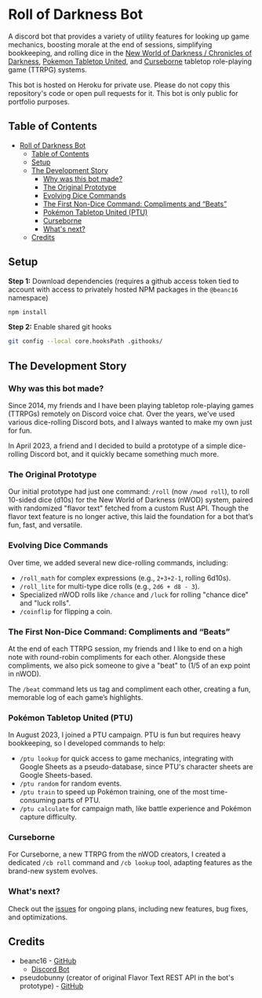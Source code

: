 # Roll of Darkness Bot

A discord bot that provides a variety of utility features for looking up game mechanics, boosting morale at the end of sessions, simplifying bookkeeping, and rolling dice in the [New World of Darkness / Chronicles of Darkness](https://whitewolf.fandom.com/wiki/Chronicles_of_Darkness), [Pokemon Tabletop United](https://pokemontabletop.com), and [Curseborne](https://theonyxpath.com/curseborne-what-is-curseborne) tabletop role-playing game (TTRPG) systems. 

This bot is hosted on Heroku for private use. Please do not copy this repository's code or open pull requests for it. This bot is only public for portfolio purposes.



<!-- TABLE OF CONTENTS -->
## Table of Contents
- [Roll of Darkness Bot](#roll-of-darkness-bot)
  - [Table of Contents](#table-of-contents)
  - [Setup](#setup)
  - [The Development Story](#the-development-story)
    - [Why was this bot made?](#why-was-this-bot-made)
    - [The Original Prototype](#the-original-prototype)
    - [Evolving Dice Commands](#evolving-dice-commands)
    - [The First Non-Dice Command: Compliments and “Beats”](#the-first-non-dice-command-compliments-and-beats)
    - [Pokémon Tabletop United (PTU)](#pokémon-tabletop-united-ptu)
    - [Curseborne](#curseborne)
    - [What's next?](#whats-next)
  - [Credits](#credits)


## Setup

**Step 1:** Download dependencies (requires a github access token tied to account with access to privately hosted NPM packages in the `@beanc16` namespace)
```bash
npm install
```

**Step 2:** Enable shared git hooks
```bash
git config --local core.hooksPath .githooks/
```




## The Development Story


### Why was this bot made?

Since 2014, my friends and I have been playing tabletop role-playing games (TTRPGs) remotely on Discord voice chat. Over the years, we've used various dice-rolling Discord bots, and I always wanted to make my own just for fun.

In April 2023, a friend and I decided to build a prototype of a simple dice-rolling Discord bot, and it quickly became something much more.


### The Original Prototype

Our initial prototype had just one command: `/roll` (now `/nwod roll`), to roll 10-sided dice (d10s) for the New World of Darkness (nWOD) system, paired with randomized "flavor text" fetched from a custom Rust API. Though the flavor text feature is no longer active, this laid the foundation for a bot that’s fun, fast, and versatile.


### Evolving Dice Commands

Over time, we added several new dice-rolling commands, including:
- `/roll_math` for complex expressions (e.g., `2+3+2-1`, rolling 6d10s).
- `/roll_lite` for multi-type dice rolls (e.g., `2d6 + d8 - 3`).
- Specialized nWOD rolls like `/chance` and `/luck` for rolling "chance dice" and "luck rolls".
- `/coinflip` for flipping a coin.


### The First Non-Dice Command: Compliments and “Beats”

At the end of each TTRPG session, my friends and I like to end on a high note with round-robin compliments for each other. Alongside these compliments, we also pick someone to give a "beat" to (1/5 of an exp point in nWOD).

The `/beat` command lets us tag and compliment each other, creating a fun, memorable log of each game’s highlights.


### Pokémon Tabletop United (PTU)

In August 2023, I joined a PTU campaign. PTU is fun but requires heavy bookkeeping, so I developed commands to help:
- `/ptu lookup` for quick access to game mechanics, integrating with Google Sheets as a pseudo-database, since PTU's character sheets are Google Sheets-based.
- `/ptu random` for random events.
- `/ptu train` to speed up Pokémon training, one of the most time-consuming parts of PTU.
- `/ptu calculate` for campaign math, like battle experience and Pokémon capture difficulty.


### Curseborne

For Curseborne, a new TTRPG from the nWOD creators, I created a dedicated `/cb roll` command and `/cb lookup` tool, adapting features as the brand-new system evolves.


### What's next?

Check out the [issues](https://github.com/beanc16/roll-of-darkness-bot/issues) for ongoing plans, including new features, bug fixes, and optimizations.



## Credits
- beanc16 - [GitHub](https://github.com/beanc16)
  - [Discord Bot](https://github.com/beanc16/roll-of-darkness-bot)
- pseudobunny (creator of original Flavor Text REST API in the bot's prototype) - [GitHub](https://github.com/pseudobunny)
